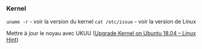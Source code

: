 ### Kernel

`uname -r` - voir la version du kernel
`cat /etc/issue` - voir la version de Linux

Mettre à jour le noyau avec UKUU ([Upgrade Kernel on Ubuntu 18.04 – Linux Hint](https://linuxhint.com/upgrade-kernel-ubuntu-1804/))
